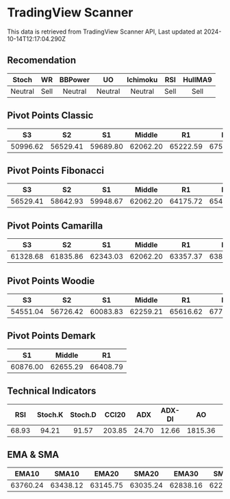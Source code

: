 # TradingView Scanner
This data is retrieved from TradingView Scanner API, Last updated at 2024-10-14T12:17:04.290Z

## Recomendation
| Stoch | WR | BBPower | UO | Ichimoku | RSI | HullMA9 |
| :---: | :---: | :---: | :---: | :---: | :---: | :---: |
| Neutral | Sell | Neutral | Neutral | Neutral | Sell | Sell |

## Pivot Points Classic
| S3 | S2 | S1 | Middle | R1 | R2 | R3 |
| :---: | :---: | :---: | :---: | :---: | :---: | :---: |
| 50996.62 | 56529.41 | 59689.80 | 62062.20 | 65222.59 | 67594.99 | 73127.78 |

## Pivot Points Fibonacci
| S3 | S2 | S1 | Middle | R1 | R2 | R3 |
| :---: | :---: | :---: | :---: | :---: | :---: | :---: |
| 56529.41 | 58642.93 | 59948.67 | 62062.20 | 64175.72 | 65481.46 | 67594.99 |

## Pivot Points Camarilla
| S3 | S2 | S1 | Middle | R1 | R2 | R3 |
| :---: | :---: | :---: | :---: | :---: | :---: | :---: |
| 61328.68 | 61835.86 | 62343.03 | 62062.20 | 63357.37 | 63864.54 | 64371.72 |

## Pivot Points Woodie
| S3 | S2 | S1 | Middle | R1 | R2 | R3 |
| :---: | :---: | :---: | :---: | :---: | :---: | :---: |
| 54551.04 | 56726.42 | 60083.83 | 62259.21 | 65616.62 | 67792.00 | 71149.40 |

## Pivot Points Demark
| S1 | Middle | R1 |
| :---: | :---: | :---: |
| 60876.00 | 62655.29 | 66408.79 |

## Technical Indicators
| RSI | Stoch.K | Stoch.D | CCI20 | ADX | ADX-DI | AO | Mom | MACD | MACD | W.R | HullMA9 |
| :---: | :---: | :---: | :---: | :---: | :---: | :---: | :---: | :---: | :---: | :---: | :---: |
| 68.93 | 94.21 | 91.57 | 203.85 | 24.70 | 12.66 | 1815.36 | 1609.57 | 662.39 | 421.70 | -9.51 | 65250.53 |

## EMA & SMA
| EMA10 | SMA10 | EMA20 | SMA20 | EMA30 | SMA30 | EMA50 | SMA50 | EMA100 | SMA100 | EMA200 | SMA200 |
| :---: | :---: | :---: | :---: | :---: | :---: | :---: | :---: | :---: | :---: | :---: | :---: |
| 63760.24 | 63438.12 | 63145.75 | 63035.24 | 62838.16 | 62234.14 | 62607.22 | 62396.69 | 62455.76 | 62679.63 | 61980.71 | 62134.44 |